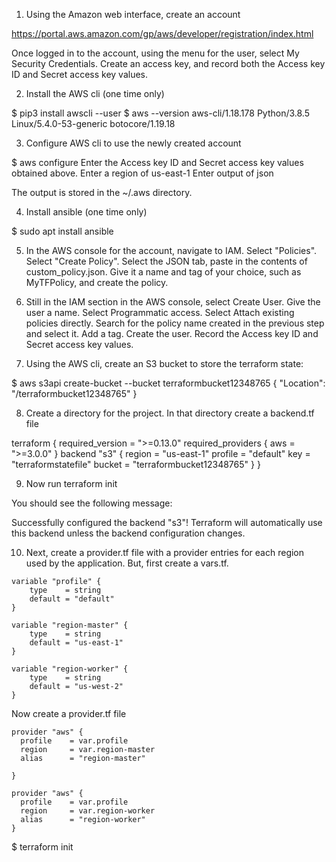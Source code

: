 1) Using the Amazon web interface, create an account

https://portal.aws.amazon.com/gp/aws/developer/registration/index.html

Once logged in to the account, using the menu for the user, select My Security Credentials. Create an access key, and record both the Access key ID and Secret access key values.

2) Install the AWS cli (one time only) 

$ pip3 install awscli --user
$ aws --version
aws-cli/1.18.178 Python/3.8.5 Linux/5.4.0-53-generic botocore/1.19.18

3) Configure AWS cli to use the newly created account

$ aws configure
Enter the Access key ID and Secret access key values obtained above.
Enter a region of us-east-1
Enter output of json

The output is stored in the ~/.aws directory.

4) Install ansible (one time only)

$ sudo apt install ansible

5) In the AWS console for the account, navigate to IAM. Select "Policies". Select "Create Policy". Select the JSON tab, paste in the contents of custom_policy.json. Give it a name and tag of your choice, such as MyTFPolicy, and create the policy.

6) Still in the IAM section in the AWS console, select Create User. Give the user a name. Select Programmatic access. Select Attach existing policies directly. Search for the policy name created in the previous step and select it. Add a tag. Create the user. Record the Access key ID and Secret access key values.

7) Using the AWS cli, create an S3 bucket to store the terraform state:

$ aws s3api create-bucket --bucket terraformbucket12348765
{
    "Location": "/terraformbucket12348765"
}

8) Create a directory for the project. In that directory create a backend.tf file

terraform {
  required_version = ">=0.13.0"
  required_providers {
    aws = ">=3.0.0"
  }
  backend "s3" {
    region  = "us-east-1"
    profile = "default"
    key     = "terraformstatefile"
    bucket  = "terraformbucket12348765"
  }
}

9) Now run terraform init

You should see the following message: 

Successfully configured the backend "s3"! Terraform will automatically
use this backend unless the backend configuration changes.

10) Next, create a provider.tf file with a provider entries for each region used by the application. But, first create a vars.tf.

```
variable "profile" {
    type    = string
    default = "default"
}

variable "region-master" {
    type    = string
    default = "us-east-1"
}

variable "region-worker" {
    type    = string
    default = "us-west-2"
}
```

Now create a provider.tf file

```
provider "aws" {
  profile    = var.profile
  region     = var.region-master
  alias      = "region-master"

}

provider "aws" {
  profile    = var.profile
  region     = var.region-worker
  alias      = "region-worker"
}
```

$ terraform init